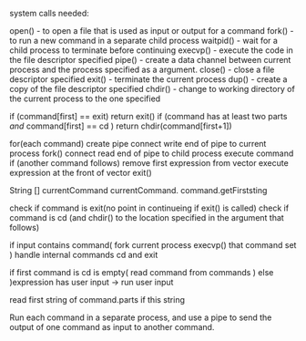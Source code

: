 system calls needed: 

open() - to open a file that is used as input or output for a command
fork() - to run a new command in a separate child process
waitpid() - wait for a child process to terminate before continuing 
execvp() - execute the code in the file descriptor specified
pipe() - create a data channel between current process and the process specified as a argument.
close() - close a file descriptor specified
exit() - terminate the current process
dup() - create a copy of the file descriptor specified
chdir() - change to working directory of the current process to the one specified

if (command[first] == exit)
    return exit()
if (command has at least two parts *and* command[first] == cd )
    return chdir(command[first+1])

for(each command)
    create pipe
    connect write end of pipe to current process
    fork()
    connect read end of pipe to child process 
    execute command
    if (another command follows)
        remove first expression from vector
        execute expression at the front of vector
    exit()


String [] currentCommand
currentCommand.
command.getFirststing

check if command is exit(no point in continueing if exit() is called)
check if command is cd (and chdir() to the location specified in the argument that follows)

if input contains command(
    fork current process
    execvp() that command
    set
)
handle internal commands cd and exit

if first command is cd is empty(
    read command from commands
    )
else
    )expression has user input -> run user input

read first string of command.parts
if this string 

Run each command in a separate process, and use a pipe to send the output of one command as input to another command.

